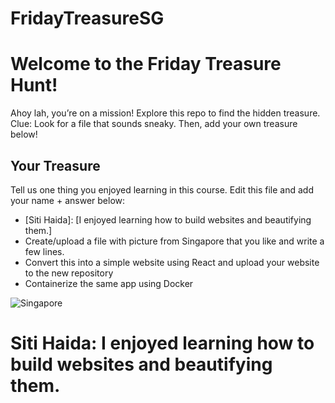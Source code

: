 # FridayTreasureSG
# Welcome to the Friday Treasure Hunt!
Ahoy lah, you’re on a mission! Explore this repo to find the hidden treasure. 
Clue: Look for a file that sounds sneaky. Then, add your own treasure below!

## Your Treasure
Tell us one thing you enjoyed learning in this course. Edit this file and add your name + answer below:
- [Siti Haida]: [I enjoyed learning how to build websites and beautifying them.]
- Create/upload a file with picture from Singapore that you like and write a few lines.
- Convert this into a simple website using React and upload your website to the new repository
- Containerize the same app using Docker

![Singapore](sg-pic.jpg)

# Siti Haida: I enjoyed learning how to build websites and beautifying them.
